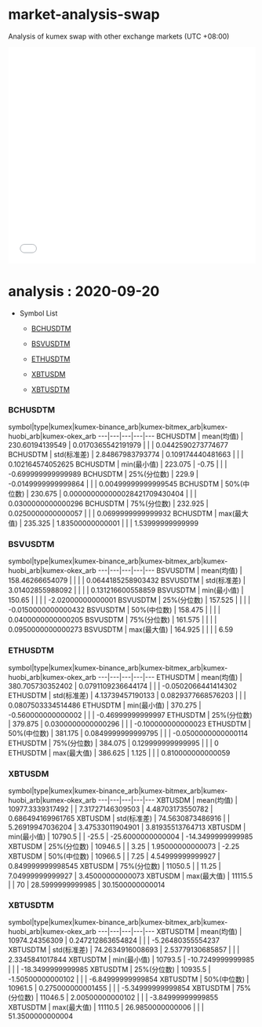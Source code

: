 # market-analysis-swap
Analysis of kumex swap with other exchange markets (UTC +08:00)

<iframe width="100%" height="440" src="./data.html" frameborder="no" border="0" scrolling="no"></iframe>

# analysis : 2020-09-20
* Symbol List

  * [BCHUSDTM](#bchusdtm)

  * [BSVUSDTM](#bsvusdtm)

  * [ETHUSDTM](#ethusdtm)

  * [XBTUSDM](#xbtusdm)

  * [XBTUSDTM](#xbtusdtm)


### BCHUSDTM

symbol|type|kumex|kumex-binance_arb|kumex-bitmex_arb|kumex-huobi_arb|kumex-okex_arb
---|---|---|---|---
BCHUSDTM | mean(均值) | 230.60194139549 | 0.0170365542191979 |  |  | 0.0442590273774677
BCHUSDTM | std(标准差) | 2.84867983793774 | 0.109174440481663 |  |  | 0.102164574052625
BCHUSDTM | min(最小值) | 223.075 | -0.75 |  |  | -0.699999999999989
BCHUSDTM | 25%(分位数) | 229.9 | -0.0149999999999864 |  |  | 0.00499999999999545
BCHUSDTM | 50%(中位数) | 230.675 | 0.000000000000028421709430404 |  |  | 0.0300000000000296
BCHUSDTM | 75%(分位数) | 232.925 | 0.0250000000000057 |  |  | 0.0699999999999932
BCHUSDTM | max(最大值) | 235.325 | 1.83500000000001 |  |  | 1.53999999999999


### BSVUSDTM

symbol|type|kumex|kumex-binance_arb|kumex-bitmex_arb|kumex-huobi_arb|kumex-okex_arb
---|---|---|---|---
BSVUSDTM | mean(均值) | 158.46266654079 |  |  |  | 0.0644185258903432
BSVUSDTM | std(标准差) | 3.01402855988092 |  |  |  | 0.131216600558859
BSVUSDTM | min(最小值) | 150.65 |  |  |  | -2.02000000000001
BSVUSDTM | 25%(分位数) | 157.525 |  |  |  | -0.0150000000000432
BSVUSDTM | 50%(中位数) | 158.475 |  |  |  | 0.0400000000000205
BSVUSDTM | 75%(分位数) | 161.575 |  |  |  | 0.0950000000000273
BSVUSDTM | max(最大值) | 164.925 |  |  |  | 6.59


### ETHUSDTM

symbol|type|kumex|kumex-binance_arb|kumex-bitmex_arb|kumex-huobi_arb|kumex-okex_arb
---|---|---|---|---
ETHUSDTM | mean(均值) | 380.705730352402 | 0.0791109236644174 |  |  | -0.0502066441414302
ETHUSDTM | std(标准差) | 4.13739457190133 | 0.0829377668576203 |  |  | 0.0807503334514486
ETHUSDTM | min(最小值) | 370.275 | -0.560000000000002 |  |  | -0.46999999999997
ETHUSDTM | 25%(分位数) | 379.875 | 0.0300000000000296 |  |  | -0.100000000000023
ETHUSDTM | 50%(中位数) | 381.175 | 0.0849999999999795 |  |  | -0.0500000000000114
ETHUSDTM | 75%(分位数) | 384.075 | 0.129999999999995 |  |  | 0
ETHUSDTM | max(最大值) | 386.625 | 1.125 |  |  | 0.810000000000059


### XBTUSDM

symbol|type|kumex|kumex-binance_arb|kumex-bitmex_arb|kumex-huobi_arb|kumex-okex_arb
---|---|---|---|---
XBTUSDM | mean(均值) | 10977.3339317492 |  | 7.31727146309503 | 4.48703173550782 | 0.686494169961765
XBTUSDM | std(标准差) | 74.5630873486916 |  | 5.26919947036204 | 3.47533011904901 | 3.81935513764713
XBTUSDM | min(最小值) | 10790.5 |  | -25.5 | -25.6000000000004 | -14.3499999999985
XBTUSDM | 25%(分位数) | 10946.5 |  | 3.25 | 1.95000000000073 | -2.25
XBTUSDM | 50%(中位数) | 10966.5 |  | 7.25 | 4.54999999999927 | 0.849999999998545
XBTUSDM | 75%(分位数) | 11050.5 |  | 11.25 | 7.04999999999927 | 3.45000000000073
XBTUSDM | max(最大值) | 11115.5 |  | 70 | 28.5999999999985 | 30.1500000000014


### XBTUSDTM

symbol|type|kumex|kumex-binance_arb|kumex-bitmex_arb|kumex-huobi_arb|kumex-okex_arb
---|---|---|---|---
XBTUSDTM | mean(均值) | 10974.24356309 | 0.247212863654824 |  |  | -5.26480355554237
XBTUSDTM | std(标准差) | 74.2634916008693 | 2.53779130685857 |  |  | 2.3345841017844
XBTUSDTM | min(最小值) | 10793.5 | -10.7249999999985 |  |  | -18.3499999999985
XBTUSDTM | 25%(分位数) | 10935.5 | -1.50500000000102 |  |  | -6.84999999999854
XBTUSDTM | 50%(中位数) | 10961.5 | 0.275000000001455 |  |  | -5.34999999999854
XBTUSDTM | 75%(分位数) | 11046.5 | 2.00500000000102 |  |  | -3.84999999999855
XBTUSDTM | max(最大值) | 11110.5 | 26.9850000000006 |  |  | 51.3500000000004

